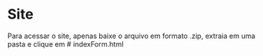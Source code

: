 # Site
<p>Para acessar o site, apenas baixe o arquivo em formato .zip, extraia em uma pasta e clique em # indexForm.html</p>
